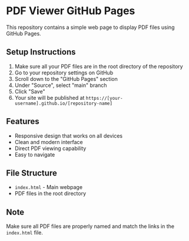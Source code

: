 # PDF Viewer GitHub Pages

This repository contains a simple web page to display PDF files using GitHub Pages.

## Setup Instructions

1. Make sure all your PDF files are in the root directory of the repository
2. Go to your repository settings on GitHub
3. Scroll down to the "GitHub Pages" section
4. Under "Source", select "main" branch
5. Click "Save"
6. Your site will be published at `https://[your-username].github.io/[repository-name]`

## Features

- Responsive design that works on all devices
- Clean and modern interface
- Direct PDF viewing capability
- Easy to navigate

## File Structure

- `index.html` - Main webpage
- PDF files in the root directory

## Note

Make sure all PDF files are properly named and match the links in the `index.html` file. 